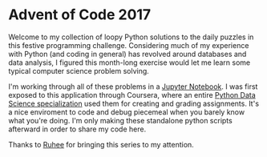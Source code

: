 # Advent of Code 2017

Welcome to my collection of loopy Python solutions to the daily puzzles in this festive programming challenge. Considering much of my experience with Python (and coding in general) has revolved around databases and data analysis, I figured this month-long exercise would let me learn some typical computer science problem solving. 

I'm working through all of these problems in a [Jupyter Notebook](http://jupyter.org/). I was first exposed to this application through Coursera, where an entire [Python Data Science specialization](https://www.coursera.org/specializations/data-science-python) used them for creating and grading assignments. It's a nice enviroment to code and debug piecemeal when you barely know what you're doing. I'm only making these standalone python scripts afterward in order to share my code here. 

Thanks to [Ruhee](https://github.com/ruhee) for bringing this series to my attention.